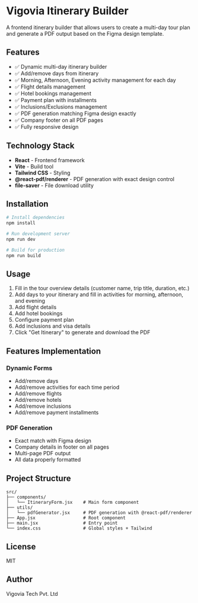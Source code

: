 # Vigovia Itinerary Builder

A frontend itinerary builder that allows users to create a multi-day tour plan and generate a PDF output based on the Figma design template.

## Features

- ✅ Dynamic multi-day itinerary builder
- ✅ Add/remove days from itinerary
- ✅ Morning, Afternoon, Evening activity management for each day
- ✅ Flight details management
- ✅ Hotel bookings management
- ✅ Payment plan with installments
- ✅ Inclusions/Exclusions management
- ✅ PDF generation matching Figma design exactly
- ✅ Company footer on all PDF pages
- ✅ Fully responsive design

## Technology Stack

- **React** - Frontend framework
- **Vite** - Build tool
- **Tailwind CSS** - Styling
- **@react-pdf/renderer** - PDF generation with exact design control
- **file-saver** - File download utility

## Installation

```bash
# Install dependencies
npm install

# Run development server
npm run dev

# Build for production
npm run build
```

## Usage

1. Fill in the tour overview details (customer name, trip title, duration, etc.)
2. Add days to your itinerary and fill in activities for morning, afternoon, and evening
3. Add flight details
4. Add hotel bookings
5. Configure payment plan
6. Add inclusions and visa details
7. Click "Get Itinerary" to generate and download the PDF

## Features Implementation

### Dynamic Forms
- Add/remove days
- Add/remove activities for each time period
- Add/remove flights
- Add/remove hotels
- Add/remove inclusions
- Add/remove payment installments

### PDF Generation
- Exact match with Figma design
- Company details in footer on all pages
- Multi-page PDF output
- All data properly formatted

## Project Structure

```
src/
├── components/
│   └── ItineraryForm.jsx    # Main form component
├── utils/
│   └── pdfGenerator.jsx     # PDF generation with @react-pdf/renderer
├── App.jsx                  # Root component
├── main.jsx                 # Entry point
└── index.css                # Global styles + Tailwind
```

## License

MIT

## Author

Vigovia Tech Pvt. Ltd

